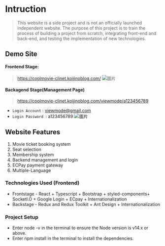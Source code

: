 # Intruction
> This website is a side project and is not an officially launched independent website. The purpose of this project is to train the process of building a project from scratch, integrating front-end and back-end, and testing the implementation of new technologies.

## Demo Site
#### Frontend Stage: 
> https://coolmovie-clinet.koijinoblog.com/
![圖片](https://github.com/user-attachments/assets/e7e1d209-4fac-4e8b-bed7-80a3f8fdcb7c)

#### Backagend Stage(Management Page)
> https://coolmovie-clinet.koijinoblog.com/viewmode/a123456789

- `Login Account` : viewmode@gmail.com
- `Login Password `: a123456789
![圖片](https://github.com/user-attachments/assets/205f462d-727f-4f74-80c4-27fbd931e4bc)

## Website Features
1. Movie ticket booking system
2. Seat selection
3. Membership system
4. Backend management and login
5. ECPay payment gateway
6. Multiple-Language

### Technologies Used (Frontend)

- Frontstage - React + Typescript + Bootstrap + styled-components+ SocketI.O + Google Login + ECpay + Internationalization
- Backstage - Redux and Redux Toolkit + Ant Design + Internationalization

### Project Setup
- Enter node -v in the terminal to ensure the Node version is v14.x or above.
- Enter npm install in the terminal to install the dependencies.
